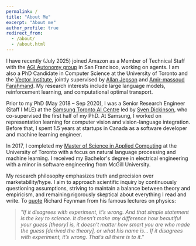 ```yaml
---
permalink: /
title: "About Me"
excerpt: "About me"
author_profile: true
redirect_from: 
  - /about/
  - /about.html
---
```


I have recently (July 2025) joined Amazon as a Member of Technical Staff with the [AGI Autonomy group](https://www.amazon.science/blog/amazon-opens-new-ai-lab-in-san-francisco-focused-on-long-term-research-bets) in San Francisco, working on agents. I am also a PhD Candidate in Computer Science at the University of Toronto and the [Vector Institute](https://vectorinstitute.ai/), jointly supervised by [Allan Jepson](https://www.cs.toronto.edu/~jepson/) and [Amir-massoud Farahmand](http://academic.sologen.net/bio/). My research interests include large language models, reinforcement learning, and computational optimal transport.

Prior to my PhD (May 2018 – Sep 2020), I was a Senior Research Engineer (Staff I MLE) at the [Samsung Toronto AI Centre](https://research.samsung.com/aicenter_toronto) led by [Sven Dickinson](https://www.cs.toronto.edu/~sven/), who co-supervised the first half of my PhD. At Samsung, I worked on representation learning for computer vision and vision-language integration. Before that, I spent 1.5 years at startups in Canada as a software developer and machine learning engineer. 

In 2017, I completed my [Master of Science in Applied Computing](https://mscac.utoronto.ca/) at the University of Toronto with a focus on natural language processing and machine learning. I received my Bachelor's degree in electrical engineering with a minor in software engineering from McGill University.

My research philosophy emphasizes truth and precision over marketability/hype. I aim to approach scientific inquiry by continuously questioning assumptions, striving to maintain a balance between theory and empiricism, and remaining rigorously skeptical about everything I read and write. To [quote](https://www.youtube.com/watch?v=OL6-x0modwY) Richard Feynman from his famous lectures on physics:

> *"If it disagrees with experiment, it’s wrong. And that simple statement is the key to science. It doesn’t make any difference how beautiful your guess [theory] is, it doesn’t matter how smart you are who made the guess [derived the theory], or what his name is... If it disagrees with experiment, it’s wrong. That’s all there is to it."*

